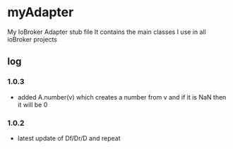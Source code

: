 # myAdapter

My IoBroker Adapter stub file
It contains the main classes I use in all ioBroker projects


## log
### 1.0.3
* added A.number(v) which creates a number from v and if it is NaN then it will be 0
### 1.0.2
* latest update of Df/Dr/D and repeat